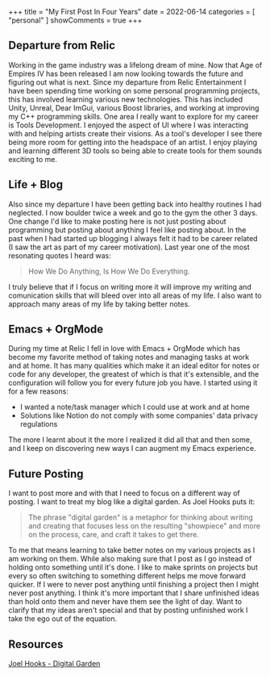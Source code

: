+++
title = "My First Post In Four Years"
date = 2022-06-14
categories = [ "personal" ]
showComments = true
+++

## Departure from Relic

Working in the game industry was a lifelong dream of mine. Now that Age of Empires IV has been released I am now looking towards the future and figuring out what is next. Since my departure from Relic Entertainment I have been spending time working on some personal programming projects, this has involved learning various new technologies. This has included Unity, Unreal, Dear ImGui, various Boost libraries, and working at improving my C++ programming skills. One area I really want to explore for my career is Tools Development. I enjoyed the aspect of UI where I was interacting with and helping artists create their visions. As a tool's developer I see there being more room for getting into the headspace of an artist. I enjoy playing and learning different 3D tools so being able to create tools for them sounds exciting to me.

## Life + Blog

Also since my departure I have been getting back into healthy routines I had neglected. I now boulder twice a week and go to the gym the other 3 days. One change I'd like to make posting here is not just posting about programming but posting about anything I feel like posting about. In the past when I had started up blogging I always felt it had to be career related (I saw the art as part of my career motivation). Last year one of the most resonating quotes I heard was:

> How We Do Anything, Is How We Do Everything. 

I truly believe that if I focus on writing more it will improve my writing and comunication skills that will bleed over into all areas of my life. I also want to approach many areas of my life by taking better notes. 

## Emacs + OrgMode

During my time at Relic I fell in love with Emacs + OrgMode which has become my favorite method of taking notes and managing tasks at work and at home. It has many qualities which make it an ideal editor for notes or code for any developer, the greatest of which is that it's extensible, and the configuration will follow you for every future job you have. I started using it for a few reasons:

* I wanted a note/task manager which I could use at work and at home
* Solutions like Notion do not comply with some companies' data privacy regulations

The more I learnt about it the more I realized it did all that and then some, and I keep on discovering new ways I can augment my Emacs experience.

## Future Posting

I want to post more and with that I need to focus on a different way of posting. I want to treat my blog like a digital garden. As Joel Hooks puts it:

> The phrase "digital garden" is a metaphor for thinking about writing and creating that focuses less on the resulting "showpiece" and more on the process, care, and craft it takes to get there.

To me that means learning to take better notes on my various projects as I am working on them. While also making sure that I post as I go instead of holding onto something until it's done. I like to make sprints on projects but every so often switching to something different helps me move forward quicker. If I were to never post anything until finishing a project then I might never post anything. I think it's more important that I share unfinished ideas than hold onto them and never have them see the light of day. Want to clarify that my ideas aren't special and that by posting unfinished work I take the ego out of the equation.

## Resources

[Joel Hooks - Digital Garden](https://joelhooks.com/digital-garden)

